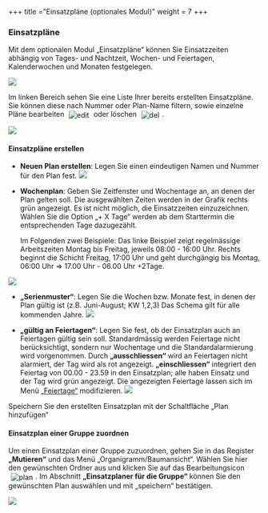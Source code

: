 +++
title ="Einsatzpläne (optionales Modul)"
weight = 7
+++



### Einsatzpläne 

Mit dem optionalen Modul „Einsatzpläne“  können Sie Einsatzzeiten abhängig von Tages- und Nachtzeit, Wochen- und Feiertagen,
Kalenderwochen und Monaten festgelegen.

![](/img/admin_einsatzplaene.png?classes=shadow&width=900px)

Im linken Bereich sehen Sie eine Liste Ihrer bereits erstellten Einsatzpläne. Sie können diese nach Nummer oder Plan-Name filtern, sowie einzelne Pläne bearbeiten <img src="/img/bearbeitungsicon.png" alt="edit" style='vertical-align:middle;display:inline;margin:0px 5px; '>
oder löschen <img src="/img/loesch-icon.png" alt="del" style='vertical-align:middle;display:inline;margin:0px 5px; '>.

![](/img/admin_einsatzplaene_liste.png?classes=shadow)


#### Einsatzpläne erstellen


 - **Neuen Plan erstellen**: Legen Sie einen eindeutigen Namen und Nummer für den Plan fest.
	![](/img/admin_einsatzplaene_neuen_plan_erstellen.png?classes=shadow)
 
 - **Wochenplan**: Geben Sie Zeitfenster und Wochentage an, an denen der Plan gelten soll. Die ausgewählten Zeiten werden in 
der Grafik rechts grün angezeigt. Es ist nicht möglich, die Einsatzzeiten einzuzeichnen. Wählen Sie die Option „+ X Tage“ werden ab dem Starttermin die entsprechenden Tage dazugezählt. 

	Im Folgenden zwei Beispiele: Das linke Beispiel zeigt regelmässige Arbeitszeiten Montag bis Freitag, jeweils 08:00 - 16:00 Uhr. Rechts beginnt die Schicht Freitag, 17:00 Uhr und geht durchgängig bis Montag, 06:00 Uhr 
=> 17.00 Uhr - 06.00 Uhr +2Tage.

![](/img/admin_einsatzplaene_wochenplan.png?classes=shadow&width=900px)

 - **„Serienmuster“**: Legen Sie die Wochen bzw. Monate fest, in denen der Plan gültig ist (z.B. Juni-August; KW 1,2,3)
Das Schema gilt für alle kommenden Jahre.
	![](/img/admin_einsatzplaene_serienmuster.png?classes=shadow)

 - **„gültig an Feiertagen“**: Legen Sie fest, ob der Einsatzplan auch an Feiertagen gültig sein soll. Standardmässig werden 
 Feiertage nicht berücksichtigt, sondern nur Wochentage und die Standardalarmierung wird vorgenommen. Durch **„ausschliessen“** wird an Feiertagen 
 nicht alarmiert, der Tag wird als rot angezeigt. **„einschliessen“** integriert den Feiertag von 00.00 - 23.59 in den Einsatzplan; alle haben Einsatz und der
 Tag wird grün angezeigt.
 Die angezeigten Feiertage lassen sich im Menü [„Feiertage“](/admin/feiertage/) modifizieren.
	![](/img/admin_einsatzplaene_feiertage.png?classes=shadow)
 
Speichern Sie den erstellten Einsatzplan mit der Schaltfläche „Plan hinzufügen“

#### Einsatzplan einer Gruppe zuordnen

Um einen Einsatzplan einer Gruppe zuzuordnen, gehen Sie in das Register **„Mutieren“** und das Menü „Organigramm/Baumansicht“.
Wählen Sie hier den gewünschten Ordner aus und klicken Sie auf das Bearbeitungsicon <img src="/img/bearbeitungsicon.png" alt="plan" style='vertical-align:middle;display:inline;margin:0px 5px; '>.
Im Abschnitt **„Einsatzplaner für die Gruppe“** können Sie den gewünschten Plan auswählen und mit „speichern“ bestätigen.

![](/img/admin_einsatzplaene_zuordnen.png?classes=shadow)
 
 





































